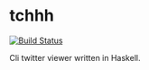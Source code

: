 tchhh
=====
[![Build Status](https://travis-ci.org/chiro/tchhh.svg?branch=master)](https://travis-ci.org/chiro/tchhh)

Cli twitter viewer written in Haskell.
